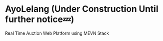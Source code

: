# AyoLelang (Under Construction Until further notice💤) 


 Real Time Auction Web Platform using MEVN Stack
